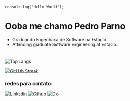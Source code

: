 `console.log("Hello World");`

# Ooba me chamo Pedro Parno

- Graduando Engenharia de Software na Estácio.
- Attending graduate Software Engineering at Estácio.
#

![Top Langs](https://github-readme-stats-git-masterrstaa-rickstaa.vercel.app/api/top-langs/?username=p-edrop-arno&bg_color=000&border_color=30A3DC&title_color=E94D5F&text_color=FFF)

[![GitHub Streak](https://streak-stats.demolab.com/?user=p-edrop-arno&theme=bear&background=000&border=30A3DC&dates=FFF)](https://git.io/streak-stats)

### redes para contato:

[![Linkedin](https://img.shields.io/badge/LinkedIn-000?style=for-the-badge&logo=linkedin&logoColor=0E76A8)](https://www.linkedin.com/in/pedro-parno/)
[![Github](https://img.shields.io/badge/GitHbt-000?style=for-the-badge&logo=github&logoColor=white)](https://github.com/p-edrop-arno)
[![Dio](https://img.shields.io/badge/-Meu%20Perfil%20na%20DIO-30A3DC?style=for-the-badge)](https://dio.me/users/parnofigueiredo)